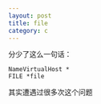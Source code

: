```yaml
---
layout: post
title: file
category: c
---
```


分少了这么一句话：

    NameVirtualHost *
    FILE *file
其实遭遇过很多次这个问题